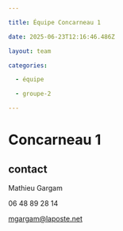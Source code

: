 ```yaml
---

title: Équipe Concarneau 1

date: 2025-06-23T12:16:46.486Z

layout: team

categories:

  - équipe

  - groupe-2

---
```


# Concarneau 1



## contact 

Mathieu Gargam

 06 48 89 28 14

mgargam@laposte.net

